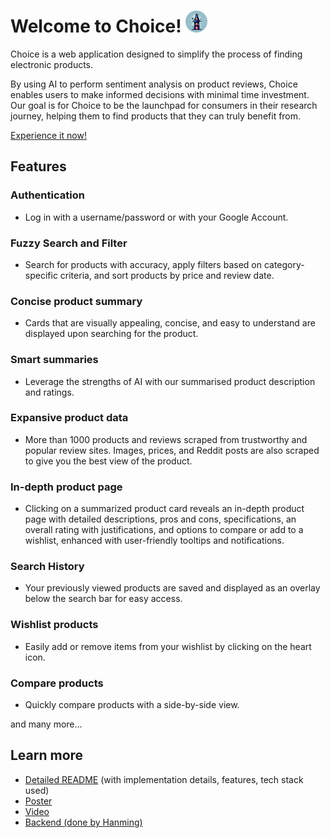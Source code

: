 # Welcome to Choice! <img src="public/wiz1.svg" width="35rem" height="35rem">

Choice is a web application designed to simplify the process of finding electronic products.

By using AI to perform sentiment analysis on product reviews, Choice enables users to make informed decisions with minimal time investment. Our goal is for Choice to be the launchpad for consumers in their research journey, helping them to find products that they can truly benefit from. 

[Experience it now!](https://tower-of-god-frontend.vercel.app/)

## Features
### Authentication
- Log in with a username/password or with your Google Account.
### Fuzzy Search and Filter
- Search for products with accuracy, apply filters based on category-specific criteria, and sort products by price and review date.
### Concise product summary
- Cards that are visually appealing, concise, and easy to understand are displayed upon searching for the product.
### Smart summaries
- Leverage the strengths of AI with our summarised product description and ratings.
### Expansive product data
- More than 1000 products and reviews scraped from trustworthy and popular review sites. Images, prices, and Reddit posts are also scraped to give you the best view of the product.
### In-depth product page
- Clicking on a summarized product card reveals an in-depth product page with detailed descriptions, pros and cons, specifications, an overall rating with justifications, and options to compare or add to a wishlist, enhanced with user-friendly tooltips and notifications.
### Search History
- Your previously viewed products are saved and displayed as an overlay below the search bar for easy access.
### Wishlist products
- Easily add or remove items from your wishlist by clicking on the heart icon.
### Compare products
- Quickly compare products with a side-by-side view.


and many more...

## Learn more
- [Detailed README](https://docs.google.com/document/d/10kgy5mT9E-mv82hU6Y3i8lkGFw6Eg2-z/edit?usp=drive_link&ouid=102499220375296338215&rtpof=true&sd=true) (with implementation details, features, tech stack used)
- [Poster](https://drive.google.com/file/d/1CltWR_JojfN3krzuCdj5rOBSAREMlnjA/view?usp=drive_link) 
- [Video](https://drive.google.com/file/d/1-muAdtvyngJcPsvlRmjlxnhjVqNZc48N/view?usp=drive_link )
- [Backend (done by Hanming)](https://github.com/hm-yang1/tower-of-god)
